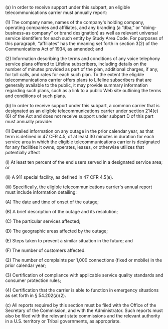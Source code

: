 (a) In order to receive support under this subpart, an eligible telecommunications carrier must annually report:

(1) The company name, names of the company's holding company, operating companies and affiliates, and any branding (a “dba,” or “doing-business-as company” or brand designation) as well as relevant universal service identifiers for each such entity by Study Area Code. For purposes of this paragraph, “affiliates” has the meaning set forth in section 3(2) of the Communications Act of 1934, as amended; and

(2) Information describing the terms and conditions of any voice telephony service plans offered to Lifeline subscribers, including details on the number of minutes provided as part of the plan, additional charges, if any, for toll calls, and rates for each such plan. To the extent the eligible telecommunications carrier offers plans to Lifeline subscribers that are generally available to the public, it may provide summary information regarding such plans, such as a link to a public Web site outlining the terms and conditions of such plans.

(b) In order to receive support under this subpart, a common carrier that is designated as an eligible telecommunications carrier under section 214(e)(6) of the Act and does not receive support under subpart D of this part must annually provide:

(1) Detailed information on any outage in the prior calendar year, as that term is defined in 47 CFR 4.5, of at least 30 minutes in duration for each service area in which the eligible telecommunications carrier is designated for any facilities it owns, operates, leases, or otherwise utilizes that potentially affect

(i) At least ten percent of the end users served in a designated service area; or

(ii) A 911 special facility, as defined in 47 CFR 4.5(e).

(iii) Specifically, the eligible telecommunications carrier's annual report must include information detailing:

(A) The date and time of onset of the outage;
              

(B) A brief description of the outage and its resolution;

(C) The particular services affected;

(D) The geographic areas affected by the outage;

(E) Steps taken to prevent a similar situation in the future; and

(F) The number of customers affected.

(2) The number of complaints per 1,000 connections (fixed or mobile) in the prior calendar year;

(3) Certification of compliance with applicable service quality standards and consumer protection rules;

(4) Certification that the carrier is able to function in emergency situations as set forth in § 54.202(a)(2).

(c) All reports required by this section must be filed with the Office of the Secretary of the Commission, and with the Administrator. Such reports must also be filed with the relevant state commissions and the relevant authority in a U.S. territory or Tribal governments, as appropriate.

